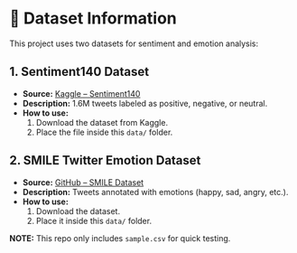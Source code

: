 # 📂 Dataset Information

This project uses two datasets for sentiment and emotion analysis:  

## 1. Sentiment140 Dataset  
- **Source:** [Kaggle – Sentiment140](https://www.kaggle.com/datasets/kazanova/sentiment140)  
- **Description:** 1.6M tweets labeled as positive, negative, or neutral.  
- **How to use:**  
  1. Download the dataset from Kaggle.  
  2. Place the file inside this `data/` folder.  


## 2. SMILE Twitter Emotion Dataset  
- **Source:** [GitHub – SMILE Dataset](https://github.com/ImperialNLP/SMILE)  
- **Description:** Tweets annotated with emotions (happy, sad, angry, etc.).  
- **How to use:**  
  1. Download the dataset.  
  2. Place it inside this `data/` folder.  


**NOTE:** This repo only includes `sample.csv` for quick testing.  
